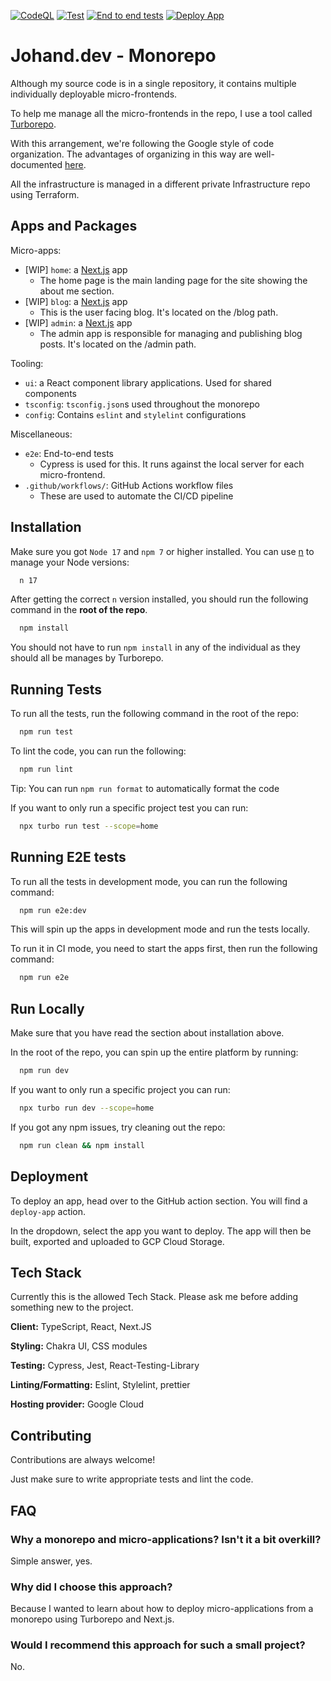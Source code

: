 [![CodeQL](https://github.com/Johannes-Andersen/Johand/actions/workflows/codeql-analysis.yml/badge.svg)](https://github.com/Johannes-Andersen/Johand/actions/workflows/codeql-analysis.yml)
[![Test](https://github.com/Johannes-Andersen/Johand/actions/workflows/test.yml/badge.svg)](https://github.com/Johannes-Andersen/Johand/actions/workflows/test.yml)
[![End to end tests](https://github.com/Johannes-Andersen/Johand/actions/workflows/e2e-test.yml/badge.svg)](https://github.com/Johannes-Andersen/Johand/actions/workflows/e2e-test.yml)
[![Deploy App](https://github.com/Johannes-Andersen/Johand/actions/workflows/deploy-app.yml/badge.svg)](https://github.com/Johannes-Andersen/Johand/actions/workflows/deploy-app.yml)

# Johand.dev - Monorepo

Although my source code is in a single repository,
it contains multiple individually deployable micro-frontends.

To help me manage all the micro-frontends in the repo, I use a tool called [Turborepo](https://turborepo.org/).

With this arrangement, we're following the Google style of code organization.
The advantages of organizing in this way are well-documented [here](https://danluu.com/monorepo/).

All the infrastructure is managed in a different private Infrastructure repo using Terraform.

## Apps and Packages

Micro-apps:

- [WIP] `home`: a [Next.js](https://nextjs.org) app
  - The home page is the main landing page for the site showing the about me section.
- [WIP] `blog`: a [Next.js](https://nextjs.org) app
  - This is the user facing blog. It's located on the /blog path.
- [WIP] `admin`: a [Next.js](https://nextjs.org) app
  - The admin app is responsible for managing and publishing blog posts. It's located on the /admin path.

Tooling:

- `ui`: a React component library applications. Used for shared components
- `tsconfig`: `tsconfig.json`s used throughout the monorepo
- `config`: Contains `eslint` and `stylelint` configurations

Miscellaneous:

- `e2e`: End-to-end tests
  - Cypress is used for this. It runs against the local server for each micro-frontend.
- `.github/workflows/`: GitHub Actions workflow files
  - These are used to automate the CI/CD pipeline

## Installation

Make sure you got `Node 17` and `npm 7` or higher installed.
You can use [n](https://github.com/tj/n) to manage your Node versions:

```bash
  n 17
```

After getting the correct `n` version installed, you should run the following command in the **root of the repo**.

```bash
  npm install
```

You should not have to run `npm install` in any of the individual as they should all be manages by Turborepo.

## Running Tests

To run all the tests, run the following command in the root of the repo:

```bash
  npm run test
```

To lint the code, you can run the following:

```bash
  npm run lint
```

Tip: You can run `npm run format` to automatically format the code

If you want to only run a specific project test you can run:

```bash
  npx turbo run test --scope=home
```

## Running E2E tests

To run all the tests in development mode, you can run the following command:

```bash
  npm run e2e:dev
```

This will spin up the apps in development mode and run the tests locally.

To run it in CI mode, you need to start the apps first, then run the following command:

```bash
  npm run e2e
```

## Run Locally

Make sure that you have read the section about installation above.

In the root of the repo, you can spin up the entire platform by running:

```bash
  npm run dev
```

If you want to only run a specific project you can run:

```bash
  npx turbo run dev --scope=home
```

If you got any npm issues, try cleaning out the repo:

```bash
  npm run clean && npm install
```

## Deployment

To deploy an app, head over to the GitHub action section. You will find a `deploy-app` action.

In the dropdown, select the app you want to deploy. The app will then be built, exported and uploaded to GCP Cloud Storage.

## Tech Stack

Currently this is the allowed Tech Stack. Please ask me before adding something new to the project.

**Client:** TypeScript, React, Next.JS

**Styling:** Chakra UI, CSS modules

**Testing:** Cypress, Jest, React-Testing-Library

**Linting/Formatting:** Eslint, Stylelint, prettier

**Hosting provider:** Google Cloud

## Contributing

Contributions are always welcome!

Just make sure to write appropriate tests and lint the code.

## FAQ

### Why a monorepo and micro-applications? Isn't it a bit overkill?

Simple answer, yes.

### Why did I choose this approach?

Because I wanted to learn about how to deploy micro-applications from a monorepo using Turborepo and Next.js.

### Would I recommend this approach for such a small project?

No.
